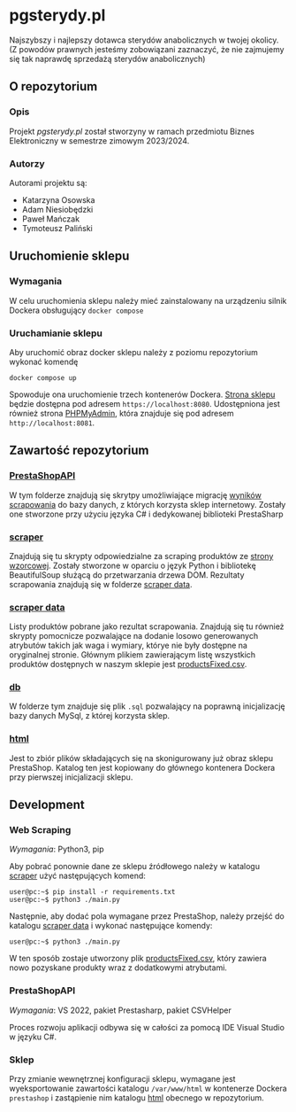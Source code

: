 # pgsterydy.pl
Najszybszy i najlepszy dotawca sterydów anabolicznych w twojej okolicy. (Z powodów prawnych jesteśmy zobowiązani zaznaczyć, że nie zajmujemy się tak naprawdę sprzedażą sterydów anabolicznych)

## O repozytorium
### Opis
Projekt _pgsterydy.pl_ został stworzyny w ramach przedmiotu Biznes Elektroniczny w semestrze zimowym 2023/2024.     
### Autorzy
Autorami projektu są:
* Katarzyna Osowska
* Adam Niesiobędzki
* Paweł Mańczak
* Tymoteusz Paliński

## Uruchomienie sklepu
### Wymagania
W celu uruchomienia sklepu należy mieć zainstalowany na urządzeniu silnik Dockera obsługujący `docker compose`
### Uruchamianie sklepu
Aby uruchomić obraz docker sklepu należy z poziomu repozytorium wykonać komendę 

`docker compose up` 

Spowoduje ona uruchomienie trzech kontenerów Dockera. [Strona sklepu](https://localhost:8080) będzie dostępna pod adresem `https://localhost:8080`. Udostępniona jest również strona [PHPMyAdmin](http://localhost:8081), która znajduje się pod adresem `http://localhost:8081`.

## Zawartość repozytorium
### [PrestaShopAPI](./PrestaShopAPI)
W tym folderze znajdują się skrytpy umożliwiające migrację [wyników scrapowania](./scraper%20data) do bazy danych, z których korzysta sklep internetowy. Zostały one stworzone przy użyciu języka C# i dedykowanej biblioteki PrestaSharp

### [scraper](./scraper)
Znajdują się tu skrypty odpowiedzialne za scraping produktów ze [strony wzorcowej](https://euro-sterydy.pl/). Zostały stworzone w oparciu o język Python i bibliotekę BeautifulSoup służącą do przetwarzania drzewa DOM. Rezultaty scrapowania znajdują się w folderze [scraper data](./scraper%20data).

### [scraper data](./scraper%20data)
Listy produktów pobrane jako rezultat scrapowania. Znajdują się tu również skrypty pomocnicze pozwalające na dodanie losowo generowanych atrybutów takich jak waga i wymiary, którye nie były dostępne na oryginalnej stronie. Głównym plikiem zawierającym listę wszystkich produktów dostępnych w naszym sklepie jest [productsFixed.csv](./scraper%20data/productsFixed.csv).

### [db](./db)
W folderze tym znajduje się plik `.sql` pozwalający na poprawną inicjalizację bazy danych MySql, z której korzysta sklep.

### [html](./html)
Jest to zbiór plików składających się na skonigurowany już obraz sklepu PrestaShop. Katalog ten jest kopiowany do głównego kontenera Dockera przy pierwszej inicjalizacji sklepu.

## Development
### Web Scraping
*Wymagania*: Python3, pip   

Aby pobrać ponownie dane ze sklepu źródłowego należy w katalogu [scraper](./scraper) użyć następujących komend: 

```shell
user@pc:~$ pip install -r requirements.txt
user@pc:~$ python3 ./main.py
```

Następnie, aby dodać pola wymagane przez PrestaShop, należy przejść do katalogu [scraper data](./scraper%20data) i wykonać następujące komendy:

```shell
user@pc:~$ python3 ./main.py
```
 W ten sposób zostaje utworzony plik [productsFixed.csv](./scraper%20data/productsFixed.csv), który zawiera nowo pozyskane produkty wraz z dodatkowymi atrybutami.

 ### PrestaShopAPI
 *Wymagania*: VS 2022, pakiet Prestasharp, pakiet CSVHelper 

Proces rozwoju aplikacji odbywa się w całości za pomocą IDE Visual Studio w języku C#.

### Sklep
Przy zmianie wewnętrznej konfiguracji sklepu, wymagane jest wyeksportowanie zawartości katalogu `/var/www/html` w kontenerze Dockera `prestashop` i zastąpienie nim katalogu [html](./html) obecnego w repozytorium.



